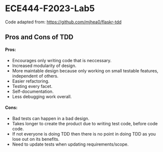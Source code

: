 # ECE444-F2023-Lab5


Code adapted from: https://github.com/mjhea0/flaskr-tdd

## Pros and Cons of TDD

#### Pros: 
- Encourages only writing code that is neccessary.
- Increased modularity of design.
- More maintable design because only working on small testable features, independent of others.
- Easier refactoring.
- Testing every facet.
- Self-documentation.
- Less debugging work overall.
#### Cons:
- Bad tests can happen in a bad design.
- Takes longer to create the product due to writing test code, before code code.
- If not everyone is doing TDD then there is no point in doing TDD as you lose out on its benefits.
- Need to update tests when updating requirements/scope.